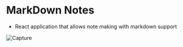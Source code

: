 # MarkDown Notes

- React application that allows note making with markdown support

  
![Capture](https://github.com/iancenry/notes-react-ts/assets/77986239/9b1dab3c-e565-4bd9-ba51-1d06bcbadc97)
